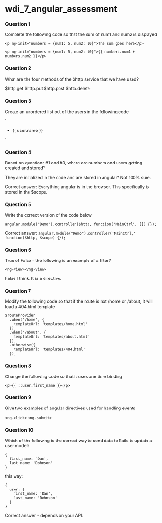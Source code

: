 wdi_7_angular_assessment
========================

### Question 1

Complete the following code so that the sum of num1 and num2 is displayed

`<p ng-init="numbers = {num1: 5, num2: 10}">The sum goes here</p>`

`<p ng-init="numbers = {num1: 5, num2: 10}">{{ numbers.num1 + numbers.num2 }}</p>`

### Question 2

What are the four methods of the $http service that we have used?

$http.get
$http.put
$http.post
$http.delete

### Question 3

Create an unordered list out of the users in the following code

`<ul ng-init="users = [{name: 'Dan'}, {name: 'Ella'}]">
  <li ng-repeat="user in users">{{ user.name }}</li>
</ul>`


### Question 4

Based on questions #1 and #3, where are numbers and users getting created and stored?

They are initialized in the code and are stored in angular? Not 100% sure.

Correct answer:
Everything angular is in the browser. This specifically is stored in the $scope.

### Question 5

Write the correct version of the code below

`angular.module("Demo").controller($http, function('MainCtrl', []) {});`

Correct answer:
`angular.module("Demo").controller('MainCtrl,' function($http, $scope) {});`

### Question 6

True of False - the following is an example of a filter?

`<ng-view></ng-view>`

False I think. It is a directive.

### Question 7

Modify the following code so that if the route is not /home or /about, it will load a 404.html template

```
$routeProvider
  .when('/home', {
    templateUrl: 'templates/home.html'
  })
  .when('/about', {
    templateUrl: 'templates/about.html'
  });
  .otherwise({
    templateUrl: 'templates/404.html'
  });
```

### Question 8

Change the following code so that it uses one time binding

`<p>{{ ::user.first_name }}</p>`

### Question 9

Give two examples of angular directives used for handling events

`<ng-click>`
`<ng-submit>`

### Question 10

Which of the following is the correct way to send data to Rails to update a user model?

```
{
  first_name: 'Dan',
  last_name: 'Dohnson'
}
```

this way:

```
{
  user: {
    first_name: 'Dan',
    last_name: 'Dohnson'
  }
}
```

Correct answer - depends on your API.
